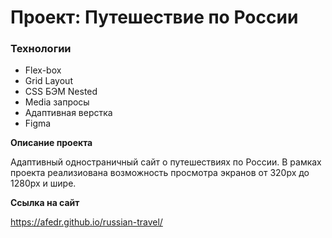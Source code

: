 # Проект: Путешествие по России

### Технологии
* Flex-box
* Grid Layout
* CSS БЭМ Nested
* Media запросы
* Адаптивная верстка
* Figma

**Описание проекта**

Адаптивный одностраничный сайт о путешествиях по России. В рамках проекта реализиована возможность просмотра экранов от 320px до 1280px и шире.

**Ссылка на сайт**

https://afedr.github.io/russian-travel/


